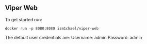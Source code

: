 ## Viper Web

To get started run:

    docker run -p 8080:8080 izm1chael/viper-web
  

The default user credentials are:
Username: admin
Password: admin
